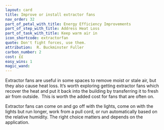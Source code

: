 ```yaml
---
layout: card
title: Improve or install extractor fans
nav_order: 32
part_of_petal_with_title: Energy Efficiency Improvements
part_of_step_with_title: Address Heat Loss
part_of_task_with_title: Keep warm air in
icon_shortcode: extractorfan
quote: Don't fight forces, use them.
attribution:  R. Buckminster Fuller
carbon_number: 2
cost: ££
easy_wins: 1
magic_wand: 
---
```


<p>Extractor fans are useful in some spaces to remove moist or stale air, but they also cause heat loss. It’s worth exploring getting extractor fans which recover the heat and put it back into the building by transferring it to fresh air from outside.  This is worth the added cost for fans that are often on.  </p><p> Extractor fans can come on and go off with the lights, come on with the lights but run longer, work from a pull cord, or run automatically based on the relative humidity. The right choice matters and depends on the application.</p> 
